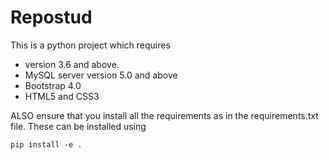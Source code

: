 # Repostud

This is a python project which requires

- version 3.6 and above.
- MySQL server version 5.0 and above
- Bootstrap 4.0
- HTML5 and CSS3

ALSO ensure that you install all the requirements as in the requirements.txt file.
These can be installed using

`pip install -e .`
